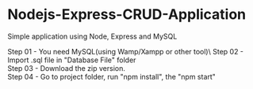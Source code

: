 # Nodejs-Express-CRUD-Application

Simple application using Node, Express and MySQL 

Step 01 - You need MySQL(using Wamp/Xampp or other tool)\ 
Step 02 - Import .sql file in "Database File" folder \
Step 03 - Download the zip version. \
Step 04 - Go to project folder, run "npm install", the "npm start"
